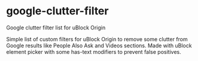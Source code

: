# google-clutter-filter
Google clutter filter list for uBlock Origin

Simple list of custom filters for uBlock Origin to remove some clutter from Google results like People Also Ask and Videos sections. Made with uBlock element picker with some has-text modifiers to prevent false positives.
